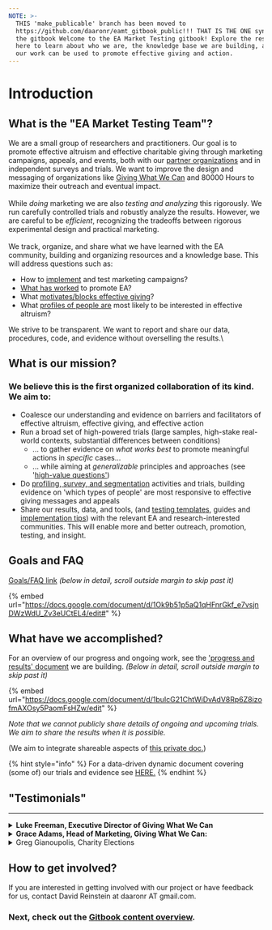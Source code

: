 ```yaml
---
NOTE: >-
  THIS 'make_publicable' branch has been moved to
  https://github.com/daaronr/eamt_gitbook_public!!! THAT IS THE ONE syncing with
  the gitbook Welcome to the EA Market Testing gitbook! Explore the resources
  here to learn about who we are, the knowledge base we are building, and how
  our work can be used to promote effective giving and action.
---
```


# Introduction

## What is the "EA Market Testing Team"?

We are a small group of researchers and practitioners. Our goal is to promote effective altruism and effective charitable giving through marketing campaigns, appeals, and events, both with our [partner organizations](broken-reference) and in independent surveys and trials. We want to improve the design and messaging of organizations like [Giving What We Can](contexts-partner-organizations-trials/gwwc/) and 80000 Hours to maximize their outreach and eventual impact.\
\
While _doing_ marketing we are also _testing and analyzing_ this rigorously. We run carefully controlled trials and robustly analyze the results. However, we are careful to be _efficient_, recognizing the tradeoffs between rigorous experimental design and practical marketing.  \
\
We track, organize, and share what we have learned with the EA community, building and organizing resources and a knowledge base.  This will address questions such as:&#x20;

* How to [implement](marketing-and-testing-opportunities-tools-tips/implementation-and-collecting-data-issues/) and test marketing campaigns?
* [What has worked](https://daaronr.github.io/eamt\_data\_analysis/) to promote EA?
* What [motivates/blocks effective giving](https://daaronr.github.io/ea\_giving\_barriers/)?&#x20;
* What [profiles of people are](broken-reference) most likely to be interested in effective altruism? &#x20;

We strive to be transparent. We want to report and share our data, procedures, code, and evidence without overselling the results.\


## What is our mission?

### We believe this is the first organized collaboration of its kind. We aim to:

* Coalesce our understanding and evidence on barriers and facilitators of effective altruism, effective giving, and effective action
* Run a broad set of high-powered trials (large samples, high-stake real-world contexts, substantial differences between conditions)&#x20;
  * ... to gather evidence on _what works best_ to promote meaningful actions in _specific_ cases...
  * ... while aiming at _generalizable_ principles and approaches (see  '[high-value questions'](https://docs.google.com/document/d/1Jyn\_6aFt7z1kDo-6sHm9o\_ccPgEvig1b6c8OqPRH2eI/edit#heading=h.gjcw9rquq2um))
* Do [profiling](broken-reference/),[ survey, and segmentation](broken-reference/) activities and trials, building evidence on 'which types of people' are most responsive to effective giving messages and appeals
* Share our results, data, and tools, (and [testing templates](marketing-and-testing-opportunities-tools-tips/trial-reporting-template.md), guides and [implementation tips](marketing-and-testing-opportunities-tools-tips/implementation-and-collecting-data-issues/)) with the relevant EA and research-interested communities. This will enable more and better outreach, promotion, testing, and insight.

## Goals and FAQ

[Goals/FAQ link](https://docs.google.com/document/d/1Ok9b51p5aQ1qHFnrGkf\_e7vsjnDWzWdU\_Zv3eUCtEL4/edit#heading=h.gjcw9rquq2um) _(below in detail, scroll outside margin to skip past it)_

{% embed url="https://docs.google.com/document/d/1Ok9b51p5aQ1qHFnrGkf_e7vsjnDWzWdU_Zv3eUCtEL4/edit#" %}

## What have we accomplished?

For an overview of our progress and ongoing work, see the ['progress and results' document](https://docs.google.com/document/d/1buIcG21ChtWiDvAdV8Rp6Z8izofmAXOsy5PaomFsHZw/edit) we are building. _(Below in detail, scroll outside margin to skip past it)_

{% embed url="https://docs.google.com/document/d/1buIcG21ChtWiDvAdV8Rp6Z8izofmAXOsy5PaomFsHZw/edit" %}

_Note that we cannot publicly share details of ongoing and upcoming trials._ _We aim to share the results when it is possible._&#x20;

(We aim to integrate shareable aspects of [this private doc.](https://docs.google.com/document/d/1w9kUiJguWZx4EIvGBd7l0qMTJHWdlHV5z-pvKcdNPOA/edit))

{% hint style="info" %}
For a data-driven dynamic document covering (some of) our trials and evidence see [HERE.](https://daaronr.github.io/eamt\_data\_analysis/chapters/gwwc\_gg.html)
{% endhint %}

## **"Testimonials"**&#x20;

***

<details>

<summary><strong>Luke Freeman, Executive Director of Giving What We Can</strong></summary>

"The EA Market Testing team has been very helpful in helping us to pursue our mission of creating a world where giving effectively and significantly is a cultural norm. They have helped us at each stage along the process of ideation through to analysis so that we can base our outreach activities on sound theory and strong evidence. This is at a particularly important time as we have been scaling up our marketing activities to reach and engage new audiences with effective giving and the ideas of effective altruism more broadly. We look forward to an ongoing collaboration with EAMT so that we can continue to iterate and increase our impact.”

</details>

<details>

<summary><strong>Grace Adams, Head of Marketing, Giving What We Can:</strong></summary>

It’s been extremely useful to hear what others in EA, individuals and orgs are doing and sharing learnings between us. I hope that we can develop a set of tactics that we know successfully convert people and get them more involved in EA. A reliable set of best practices for marketing EA would be a great outcome.

</details>

<details>

<summary>Greg Gianoupolis, Charity Elections</summary>

"As a quick testimonial relevant to this stage of the process, David \[Reinstein]'s support has been critical to the Charity Elections team's development of plans for marketing and program evaluation. Our first ad campaign was particularly impactful, generating one click to the [Charity Elections page](https://www.givingwhatwecan.org/events/guides/charity-elections) on the Giving What We Can website per $0.01 spent on the campaign. We will continue to incorporate his advice into our advertising to spread awareness of the Charity Elections program among high school students and teachers."

</details>

## How to get involved?

If you are interested in getting involved with our project or have feedback for us, contact David Reinstein at daaronr AT gmail.com.&#x20;

### Next, check out the [Gitbook content overview](gitbook-content-overview.md).
